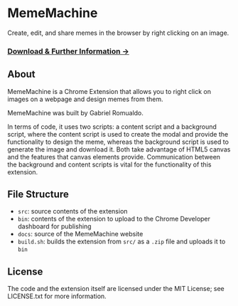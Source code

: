 # MemeMachine

Create, edit, and share memes in the browser by right clicking on an image.

### [Download & Further Information &rarr;](https://xtrp.github.io/MemeMachine/)

## About

MemeMachine is a Chrome Extension that allows you to right click on images on a webpage and design memes from them.

MemeMachine was built by Gabriel Romualdo.

In terms of code, it uses two scripts: a content script and a background script, where the content script is used to create the modal and provide the functionality to design the meme, whereas the background script is used to generate the image and download it. Both take advantage of HTML5 canvas and the features that canvas elements provide. Communication between the background and content scripts is vital for the functionality of this extension.

## File Structure

- `src`: source contents of the extension
- `bin`: contents of the extension to upload to the Chrome Developer dashboard for publishing
- `docs`: source of the MemeMachine website
- `build.sh`: builds the extension from `src/` as a `.zip` file and uploads it to `bin`

## License

The code and the extension itself are licensed under the MIT License; see LICENSE.txt for more information.
